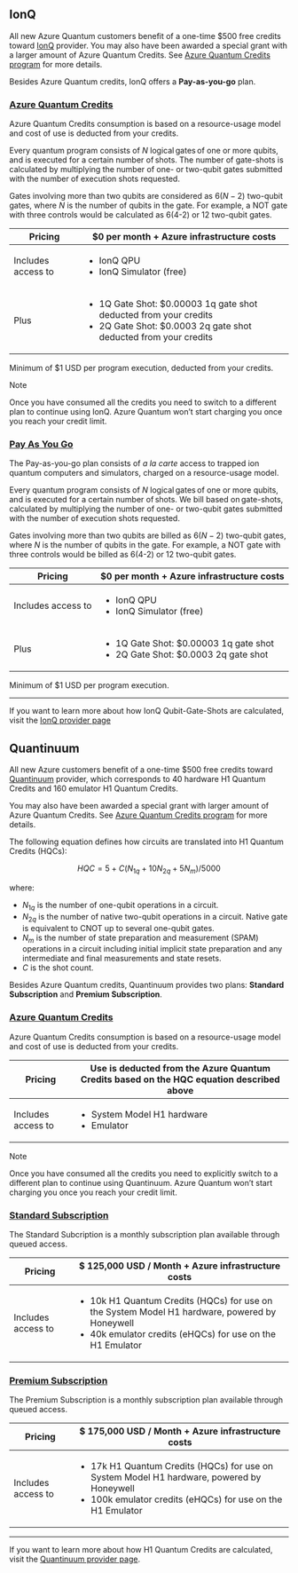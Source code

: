 ## IonQ 

All new Azure Quantum customers benefit of a one-time $500 free credits toward [IonQ](https://ionq.com/) provider. You may also have been awarded a special grant with a larger amount of Azure Quantum Credits. See [Azure Quantum Credits program](https://aka.ms/aq/credits) for more details. 

Besides Azure Quantum credits, IonQ offers a **Pay-as-you-go** plan. 

### [Azure Quantum Credits](#tab/tabid-AQcredits)

Azure Quantum Credits consumption is based on a resource-usage model and cost of use is deducted from your credits. 

Every quantum program consists of $N$ logical gates of one or more qubits, and is executed for a certain number of shots. The number of gate-shots is calculated by 
multiplying the number of one- or two-qubit gates submitted with the number of execution shots requested. 

Gates involving more than two qubits are considered as $6(N-2)$ two-qubit gates, where $N$ is the number of qubits in the gate. For example, a NOT gate with three controls would 
be calculated as 6(4-2) or 12 two-qubit gates.  

|Pricing | $0 per month + Azure infrastructure costs |
|---|---|  
|Includes access to | <ul><li>IonQ QPU</li><li>IonQ Simulator (free)</li></ul>|
|Plus |<ul><li>1Q Gate Shot: $0.00003 1q gate shot deducted from your credits</li><li>2Q Gate Shot: $0.0003 2q gate shot deducted from your credits</li></ul>|

Minimum of $1 USD per program execution, deducted from your credits. 

> [!NOTE]
> Once you have consumed all the credits you need to switch to a different plan to continue using IonQ. Azure Quantum won’t start charging you once you reach your credit limit. 
 
### [Pay As You Go](#tab/tabid-paygo)

The Pay-as-you-go plan consists of *a la carte* access to trapped ion quantum computers and simulators, charged on a resource-usage model.  

Every quantum program consists of $N$ logical gates of one or more qubits, and is executed for a certain number of shots. We bill based on gate-shots, calculated by 
multiplying the number of one- or two-qubit gates submitted with the number of execution shots requested.  

Gates involving more than two qubits are billed as $6(N-2)$ two-qubit gates, where $N$ is the number of qubits in the gate. For example, a NOT gate with three controls would 
be billed as 6(4-2) or 12 two-qubit gates.  

|Pricing | $0 per month + Azure infrastructure costs |
|---|---|  
|Includes access to | <ul><li>IonQ QPU</li><li>IonQ Simulator (free)</li></ul>|
|Plus |<ul><li>1Q Gate Shot: $0.00003 1q gate shot</li><li>2Q Gate Shot: $0.0003 2q gate shot</li></ul>|

Minimum of $1 USD per program execution.  

***

If you want to learn more about how IonQ Qubit-Gate-Shots are calculated, visit the [IonQ provider page](xref:microsoft.quantum.providers.ionq)

## Quantinuum 

All new Azure customers benefit of a one-time $500 free credits toward [Quantinuum](https://www.quantinuum.com/) provider, which corresponds to 40 hardware H1 Quantum Credits and 160 emulator H1 Quantum Credits. 

You may also have been awarded a special grant with larger amount of Azure Quantum Credits. See [Azure Quantum Credits program](https://aka.ms/aq/credits) for more details. 

The following equation defines how circuits are translated into H1 Quantum Credits (HQCs):

$$
HQC = 5 + C(N_{1q} + 10 N_{2q} + 5 N_m)/5000
$$

where:

- $N_{1q}$ is the number of one-qubit operations in a circuit.
- $N_{2q}$ is the number of native two-qubit operations in a circuit. Native gate is equivalent to CNOT up to several one-qubit gates.
- $N_{m}$ is the number of state preparation and measurement (SPAM) operations in a circuit including initial implicit state preparation and any intermediate and final measurements and state resets.
- $C$ is the shot count.

Besides Azure Quantum credits, Quantinuum provides two plans: **Standard Subscription** and **Premium Subscription**. 

### [Azure Quantum Credits](#tab/tabid-AQcreditsQ)

Azure Quantum Credits consumption is based on a resource-usage model and cost of use is deducted from your credits. 

|Pricing | Use is deducted from the Azure Quantum Credits based on the HQC equation described above |
|---|---|  
|Includes access to | <ul><li>System Model H1 hardware</li><li>Emulator </li></ul>|

> [!NOTE]
> Once you have consumed all the credits you need to explicitly switch to a different plan to continue using Quantinuum. Azure Quantum won’t start charging you once you reach your credit limit. 

### [Standard Subscription](#tab/tabid-standard)

The Standard Subcription is a monthly subscription plan available through queued access. 

|Pricing| $ 125,000 USD / Month + Azure infrastructure costs |
|---|---|
|Includes access to | <ul><li>10k H1 Quantum Credits (HQCs) for use on the System Model H1 hardware, powered by Honeywell</li><li>40k emulator credits (eHQCs) for use on the H1 Emulator</li></ul>|

### [Premium Subscription](#tab/tabid-premium)
 
The Premium Subscription is a monthly subscription plan available through queued access.

| Pricing |$ 175,000 USD / Month + Azure infrastructure costs |
|---|---| 
|Includes access to | <ul><li>17k H1 Quantum Credits (HQCs) for use on System Model H1 hardware, powered by Honeywell</li><li>100k emulator credits (eHQCs) for use on the H1 Emulator</li></ul>|
***

If you want to learn more about how H1 Quantum Credits are calculated, visit the [Quantinuum provider page](xref:microsoft.quantum.providers.honeywell).
